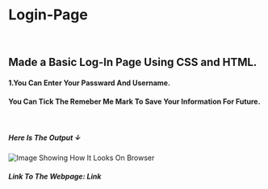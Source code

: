 <h1>Login-Page</h1>
<br/>
<h2>Made a Basic Log-In Page Using CSS and HTML.</h2>

<h4>1.You Can Enter Your Passward And Username.</h4>
<h4>You Can Tick The Remeber Me Mark To Save Your Information For Future.</h4>
<br/>
<h5>Here Is The Output	&darr;</h5>
<img src="img/Screenshot 2024-06-20 120133.png" alt="Image Showing How It Looks On Browser">
<h5>Link To The Webpage:<a href="https://jadhavsau777.github.io/Login-Page/" style="text-decoration:none;"> Link</a></h5>


